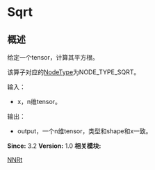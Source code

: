 # Sqrt


## 概述

给定一个tensor，计算其平方根。

该算子对应的[NodeType](_n_n_rt.md#nodetype)为NODE_TYPE_SQRT。

输入：

- x，n维tensor。

输出：

- output，一个n维tensor，类型和shape和x一致。

**Since:**
3.2
**Version:**
1.0
**相关模块:**

[NNRt](_n_n_rt.md)
